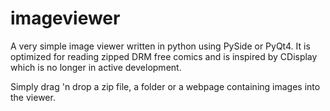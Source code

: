 # imageviewer

A very simple image viewer written in python using PySide or PyQt4. It is optimized for reading zipped DRM free comics and is inspired by CDisplay which is no longer in active development.

Simply drag 'n drop a zip file, a folder or a webpage containing images into the viewer.
